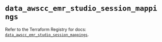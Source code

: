 # `data_awscc_emr_studio_session_mappings`

Refer to the Terraform Registry for docs: [`data_awscc_emr_studio_session_mappings`](https://registry.terraform.io/providers/hashicorp/awscc/0.70.0/docs/data-sources/emr_studio_session_mappings).
